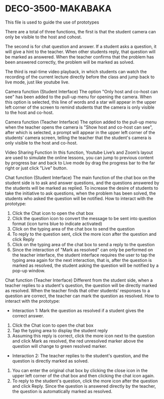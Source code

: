 # DECO-3500-MAKABAKA
This file is used to guide the use of prototypes

There are a total of three functions, the first is that the student camera can only be visible to the host and cohost.

The second is for chat question and answer. If a student asks a question, it will give a hint to the teacher. When other students reply, that question will be marked as answered. 
When the teacher confirms that the problem has been answered correctly, the problem will be marked as solved.

The third is real-time video playback, in which students can watch the recording of the current lecture directly before the class and jump back to live mode, just like youtube live.


Camera function (Student Interface)
The option "Only host and co-host can see" has been added to the pull-up menu for opening the camera. 
When this option is selected, this line of words and a star will appear in the upper left corner of the screen to remind students that the camera is only visible to the host and co-host. 

Camera function (Teacher Interface)
The option added to the pull-up menu when the teacher opens the camera is "Show host and co-host can see", after which is selected, a prompt will appear in the upper left corner 
of the students’ camera screen, telling the teacher that the student's camera is only visible to the host and co-host.

Video Sharing Function
In this function, Youtube Live’s and Zoom’s layout are used to simulate the online lessons, you can jump to previous content by progress bar and back to Live mode by drag the 
progress bar to the far right or just click "Live" button.

Chat function (Student Interface)
The main function of the chat box on the student side is to ask and answer questions, and the questions answered by the students will be marked as replied. 
To increase the desire of students to take the initiative to ask questions, when the problem has been solved, the students who asked the question will be notified.
How to interact with the prototype:
1. Click the Chat icon to open the chat box
2. Click the question icon to convert the message to be sent into question format (icon turns blue to indicate activated)
3. Click on the typing area of ​​the chat box to send the question
4. To reply to the question sent, click the more icon after the question and click Reply
5. Click on the typing area of ​​the chat box to send a reply to the question
6. Since the interaction of "Mark as resolved" can only be performed on the teacher interface, the student interface requires the user to tap the typing area again for the next interaction, that is, after the question is marked as resolved, the student asking the question will be notified by a pop-up window.

Chat function (Teacher Interface)
Different from the student side, when a teacher replies to a student's question, the question will be directly marked as resolved.
When the teacher finds that other students' responses to a question are correct, the teacher can mark the question as resolved.
How to interact with the prototype:
- Interaction 1: Mark the question as resolved if a student gives the correct answer.
1. Click the Chat icon to open the chat box
2. Tap the typing area to display the student reply
3. Assuming this reply is correct, click the more icon next to the question and click Mark as resolved, the red unresolved marker above the question will change to green resolved marker.
- Interaction 2: The teacher replies to the student's question, and the question is directly marked as solved.
1. You can enter the original chat box by clicking the close icon in the upper left corner of the chat box and then clicking the chat icon again.
2. To reply to the student's question, click the more icon after the question and click Reply. Since the question is answered directly by the teacher, the question is automatically marked as resolved.

